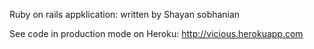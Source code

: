 Ruby on rails appklication:
written by Shayan sobhanian

See code in production mode on Heroku:
http://vicious.herokuapp.com
